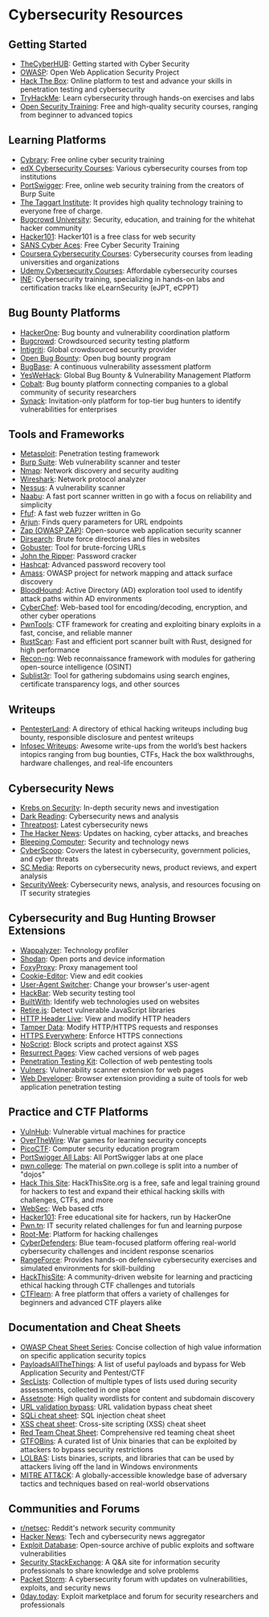 # Cybersecurity Resources

## Getting Started
- [TheCyberHUB](https://www.thecyberhub.org/): Getting started with Cyber Security
- [OWASP](https://owasp.org/): Open Web Application Security Project
- [Hack The Box](https://www.hackthebox.com/): Online platform to test and advance your skills in penetration testing and cybersecurity
- [TryHackMe](https://tryhackme.com/): Learn cybersecurity through hands-on exercises and labs
- [Open Security Training](https://opensecuritytraining.info/): Free and high-quality security courses, ranging from beginner to advanced topics

## Learning Platforms
- [Cybrary](https://www.cybrary.it/): Free online cyber security training
- [edX Cybersecurity Courses](https://www.edx.org/learn/cybersecurity): Various cybersecurity courses from top institutions
- [PortSwigger](https://portswigger.net/web-security): Free, online web security training from the creators of Burp Suite
- [The Taggart Institute](https://taggartinstitute.org/): It provides high quality technology training to everyone free of charge.
- [Bugcrowd University](https://www.bugcrowd.com/hackers/bugcrowd-university/): Security, education, and training for the whitehat hacker community
- [Hacker101](https://www.hacker101.com/): Hacker101 is a free class for web security
- [SANS Cyber Aces](https://www.sans.org/cyberaces/): Free Cyber Security Training
- [Coursera Cybersecurity Courses](https://www.coursera.org/courses?query=cybersecurity): Cybersecurity courses from leading universities and organizations
- [Udemy Cybersecurity Courses](https://www.udemy.com/courses/search/?src=ukw&q=cybersecurity): Affordable cybersecurity courses
- [INE](https://ine.com/): Cybersecurity training, specializing in hands-on labs and certification tracks like eLearnSecurity (eJPT, eCPPT)

## Bug Bounty Platforms
- [HackerOne](https://www.hackerone.com/): Bug bounty and vulnerability coordination platform
- [Bugcrowd](https://www.bugcrowd.com/): Crowdsourced security testing platform
- [Intigriti](https://www.intigriti.com/): Global crowdsourced security provider
- [Open Bug Bounty](https://www.openbugbounty.org/): Open bug bounty program
- [BugBase](https://bugbase.ai/hackers/): A continuous vulnerability assessment platform
- [YesWeHack](https://www.yeswehack.com/): Global Bug Bounty & Vulnerability Management Platform
- [Cobalt](https://cobalt.io/): Bug bounty platform connecting companies to a global community of security researchers
- [Synack](https://www.synack.com/red-team/): Invitation-only platform for top-tier bug hunters to identify vulnerabilities for enterprises

## Tools and Frameworks
- [Metasploit](https://www.metasploit.com/): Penetration testing framework
- [Burp Suite](https://portswigger.net/burp/): Web vulnerability scanner and tester
- [Nmap](https://nmap.org/): Network discovery and security auditing
- [Wireshark](https://www.wireshark.org/): Network protocol analyzer
- [Nessus](https://www.tenable.com/products/nessus/): A vulnerability scanner
- [Naabu](https://github.com/projectdiscovery/naabu/): A fast port scanner written in go with a focus on reliability and simplicity
- [Ffuf](https://github.com/ffuf/ffuf/): A fast web fuzzer written in Go
- [Arjun](https://github.com/s0md3v/Arjun/): Finds query parameters for URL endpoints
- [Zap (OWASP ZAP)](https://www.zaproxy.org/): Open-source web application security scanner
- [Dirsearch](https://github.com/maurosoria/dirsearch): Brute force directories and files in websites
- [Gobuster](https://github.com/OJ/gobuster/): Tool for brute-forcing URLs
- [John the Ripper](https://www.openwall.com/john/): Password cracker
- [Hashcat](https://hashcat.net/hashcat/): Advanced password recovery tool
- [Amass](https://github.com/owasp-amass/amass): OWASP project for network mapping and attack surface discovery
- [BloodHound](https://github.com/BloodHoundAD/BloodHound): Active Directory (AD) exploration tool used to identify attack paths within AD environments
- [CyberChef](https://gchq.github.io/CyberChef/): Web-based tool for encoding/decoding, encryption, and other cyber operations
- [PwnTools](https://docs.pwntools.com/en/stable/): CTF framework for creating and exploiting binary exploits in a fast, concise, and reliable manner
- [RustScan](https://github.com/RustScan/RustScan/): Fast and efficient port scanner built with Rust, designed for high performance
- [Recon-ng](https://github.com/lanmaster53/recon-ng/): Web reconnaissance framework with modules for gathering open-source intelligence (OSINT)
- [Sublist3r](https://github.com/aboul3la/Sublist3r/): Tool for gathering subdomains using search engines, certificate transparency logs, and other sources

## Writeups
- [PentesterLand](https://pentester.land/writeups/): A directory of ethical hacking writeups including bug bounty, responsible disclosure and pentest writeups
- [Infosec Writeups](https://infosecwriteups.com/): Awesome write-ups from the world’s best hackers intopics ranging from bug bounties, CTFs, Hack the box walkthroughs, hardware challenges, and real-life encounters

## Cybersecurity News
- [Krebs on Security](https://krebsonsecurity.com/): In-depth security news and investigation
- [Dark Reading](https://www.darkreading.com/): Cybersecurity news and analysis
- [Threatpost](https://threatpost.com/): Latest cybersecurity news
- [The Hacker News](https://thehackernews.com/): Updates on hacking, cyber attacks, and breaches
- [Bleeping Computer](https://www.bleepingcomputer.com/): Security and technology news
- [CyberScoop](https://www.cyberscoop.com/): Covers the latest in cybersecurity, government policies, and cyber threats
- [SC Media](https://www.scmagazine.com/): Reports on cybersecurity news, product reviews, and expert analysis
- [SecurityWeek](https://www.securityweek.com/): Cybersecurity news, analysis, and resources focusing on IT security strategies

## Cybersecurity and Bug Hunting Browser Extensions
- [Wappalyzer](https://addons.mozilla.org/en-US/firefox/addon/wappalyzer/): Technology profiler
- [Shodan](https://addons.mozilla.org/en-US/firefox/addon/shodan-addon/): Open ports and device information
- [FoxyProxy](https://addons.mozilla.org/en-US/firefox/addon/foxyproxy-standard/): Proxy management tool
- [Cookie-Editor](https://addons.mozilla.org/en-US/firefox/addon/cookie-editor/): View and edit cookies
- [User-Agent Switcher](https://addons.mozilla.org/en-US/firefox/addon/user-agent-string-switcher/): Change your browser's user-agent
- [HackBar](https://addons.mozilla.org/en-US/firefox/addon/hackbar-free/): Web security testing tool
- [BuiltWith](https://addons.mozilla.org/en-US/firefox/addon/builtwith/): Identify web technologies used on websites
- [Retire.js](https://addons.mozilla.org/en-US/firefox/addon/retire-js/): Detect vulnerable JavaScript libraries
- [HTTP Header Live](https://addons.mozilla.org/en-US/firefox/addon/http-header-live/): View and modify HTTP headers
- [Tamper Data](https://addons.mozilla.org/en-US/firefox/addon/tamper-data-for-ff-quantum/): Modify HTTP/HTTPS requests and responses
- [HTTPS Everywhere](https://addons.mozilla.org/en-US/firefox/addon/https-everywhere/): Enforce HTTPS connections
- [NoScript](https://addons.mozilla.org/en-US/firefox/addon/noscript/): Block scripts and protect against XSS
- [Resurrect Pages](https://addons.mozilla.org/en-US/firefox/addon/resurrect-pages/): View cached versions of web pages
- [Penetration Testing Kit](https://addons.mozilla.org/en-US/firefox/addon/penetration-testing-kit/): Collection of web pentesting tools
- [Vulners](https://addons.mozilla.org/en-US/firefox/addon/vulners-web-scanner/): Vulnerability scanner extension for web pages
- [Web Developer](https://addons.mozilla.org/en-US/firefox/addon/web-developer/): Browser extension providing a suite of tools for web application penetration testing

## Practice and CTF Platforms
- [VulnHub](https://www.vulnhub.com/): Vulnerable virtual machines for practice
- [OverTheWire](https://overthewire.org/wargames/): War games for learning security concepts
- [PicoCTF](https://picoctf.org/): Computer security education program
- [PortSwigger All Labs](https://portswigger.net/web-security/all-labs/): All PortSwigger labs at one place
- [pwn.college](https://pwn.college/dojos/): The material on pwn.college is split into a number of "dojos"
- [Hack This Site](https://www.hackthissite.org/): HackThisSite.org is a free, safe and legal training ground for hackers to test and expand their ethical hacking skills with challenges, CTFs, and more
- [WebSec](https://websec.fr/): Web based ctfs
- [Hacker101](https://ctf.hacker101.com/): Free educational site for hackers, run by HackerOne
- [Pwn.tn](https://pwn.tn/):  IT security related challenges for fun and learning purpose
- [Root-Me](https://www.root-me.org/): Platform for hacking challenges
- [CyberDefenders](https://www.cyberdefenders.org/): Blue team-focused platform offering real-world cybersecurity challenges and incident response scenarios
- [RangeForce](https://www.rangeforce.com/): Provides hands-on defensive cybersecurity exercises and simulated environments for skill-building
- [HackThisSite](https://www.hackthissite.org/): A community-driven website for learning and practicing ethical hacking through CTF challenges and tutorials
- [CTFlearn](https://ctflearn.com/): A free platform that offers a variety of challenges for beginners and advanced CTF players alike

## Documentation and Cheat Sheets
- [OWASP Cheat Sheet Series](https://cheatsheetseries.owasp.org/): Concise collection of high value information on specific application security topics
- [PayloadsAllTheThings](https://github.com/swisskyrepo/PayloadsAllTheThings): A list of useful payloads and bypass for Web Application Security and Pentest/CTF
- [SecLists](https://github.com/danielmiessler/SecLists): Collection of multiple types of lists used during security assessments, collected in one place
- [Assetnote](https://wordlists.assetnote.io/): High quality wordlists for content and subdomain discovery
- [URL validation bypass](https://portswigger.net/web-security/ssrf/url-validation-bypass-cheat-sheet): URL validation bypass cheat sheet
- [SQLi cheat sheet](https://portswigger.net/web-security/sql-injection/cheat-sheet): SQL injection cheat sheet
- [XSS cheat sheet](https://portswigger.net/web-security/cross-site-scripting/cheat-sheet): Cross-site scripting (XSS) cheat sheet
- [Red Team Cheat Sheet](https://ired.team/offensive-security-experiments/offensive-security-cheetsheets): Comprehensive red teaming cheat sheet
- [GTFOBins](https://gtfobins.github.io/): A curated list of Unix binaries that can be exploited by attackers to bypass security restrictions
- [LOLBAS](https://lolbas-project.github.io/): Lists binaries, scripts, and libraries that can be used by attackers living off the land in Windows environments
- [MITRE ATT&CK](https://attack.mitre.org/): A globally-accessible knowledge base of adversary tactics and techniques based on real-world observations

## Communities and Forums
- [r/netsec](https://www.reddit.com/r/netsec/): Reddit's network security community
- [Hacker News](https://news.ycombinator.com/): Tech and cybersecurity news aggregator
- [Exploit Database](https://www.exploit-db.com/): Open-source archive of public exploits and software vulnerabilities
- [Security StackExchange](https://security.stackexchange.com/): A Q&A site for information security professionals to share knowledge and solve problems
- [Packet Storm](https://packetstormsecurity.com/): A cybersecurity forum with updates on vulnerabilities, exploits, and security news
- [0day.today](https://0day.today/): Exploit marketplace and forum for security researchers and professionals
